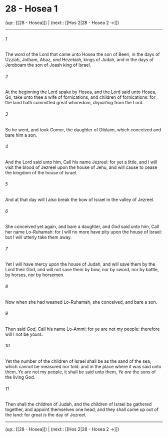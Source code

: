 # 28 - Hosea 1

(up:: [[28 - Hosea]]) | (next:: [[Hos 2|28 - Hosea 2 →]])

***


###### 1 
The word of the Lord that came unto Hosea the son of Beeri, in the days of Uzziah, Jotham, Ahaz, _and_ Hezekiah, kings of Judah, and in the days of Jeroboam the son of Joash king of Israel. 

###### 2 
At the beginning the Lord spake by Hosea, and the Lord said unto Hosea, Go, take unto thee a wife of fornications, and children of fornications: for the land hath committed great whoredom, _departing_ from the Lord. 

###### 3 
So he went, and took Gomer, the daughter of Diblaim, which conceived and bare him a son. 

###### 4 
And the Lord said unto him, Call his name Jezreel: for yet a little, and I will visit the blood of Jezreel upon the house of Jehu, and will cause to cease the kingdom of the house of Israel. 

###### 5 
And at that day will I also break the bow of Israel in the valley of Jezreel. 

###### 6 
She conceived yet again, and bare a daughter, and _God_ said unto him, Call her name Lo-Ruhamah: for I will no more have pity upon the house of Israel: but I will utterly take them away. 

###### 7 
Yet I will have mercy upon the house of Judah, and will save them by the Lord their God, and will not save them by bow, nor by sword, nor by battle, by horses, nor by horsemen. 

###### 8 
Now when she had weaned Lo-Ruhamah, she conceived, and bare a son. 

###### 9 
Then said _God_, Call his name Lo-Ammi: for ye are not my people: therefore will I not be yours. 

###### 10 
Yet the number of the children of Israel shall be as the sand of the sea, which cannot be measured nor told: and in the place where it was said unto them, Ye are not my people, it shall be said unto them, _Ye are_ the sons of the living God. 

###### 11 
Then shall the children of Judah, and the children of Israel be gathered together, and appoint themselves one head, and they shall come up out of the land: for great _is_ the day of Jezreel.

***

(up:: [[28 - Hosea]]) | (next:: [[Hos 2|28 - Hosea 2 →]])
